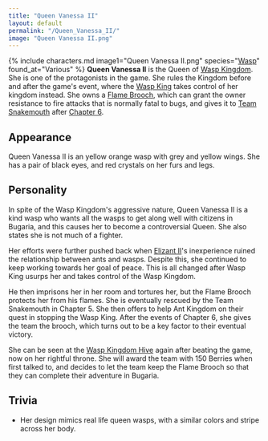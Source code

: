 ```yaml
---
title: "Queen Vanessa II"
layout: default
permalink: "/Queen_Vanessa_II/"
image: "Queen Vanessa II.png"
---
```

{% include characters.md image1="Queen Vanessa II.png" species="[Wasp](/Wasp)" found_at="Various" %}
**Queen Vanessa II** is the Queen of [Wasp Kingdom](/Wasp_Kingdom). She is one of the protagonists in the game. She rules the Kingdom before and after the game's event, where the [Wasp King](/Wasp_King) takes control of her kingdom instead. She owns a [Flame Brooch](/Flame_Brooch), which can grant the owner resistance to fire attacks that is normally fatal to bugs, and gives it to [Team Snakemouth](/Team_Snakemouth) after [Chapter 6](/Chapter_6:_Assault_on_Rubber_Prison).

## Appearance
Queen Vanessa II is an yellow orange wasp with grey and yellow wings. She has a pair of black eyes, and red crystals on her furs and legs.

## Personality
In spite of the Wasp Kingdom's aggressive nature, Queen Vanessa II is a kind wasp who wants all the wasps to get along well with citizens in Bugaria, and this causes her to become a controversial Queen. She also states she is not much of a fighter.

Her efforts were further pushed back when [Elizant II](/Queen_Elizant_II)'s inexperience ruined the relationship between ants and wasps. Despite this, she continued to keep working towards her goal of peace. This is all changed after Wasp King usurps her and takes control of the Wasp Kingdom. 

He then imprisons her in her room and tortures her, but the Flame Brooch protects her from his flames. She is eventually rescued by the Team Snakemouth in Chapter 5. She then offers to help Ant Kingdom on their quest in stopping the Wasp King. After the events of Chapter 6, she gives the team the brooch, which turns out to be a key factor to their eventual victory.

She can be seen at the [Wasp Kingdom Hive](/Wasp_Kingdom_Hive) again after beating the game, now on her rightful throne. She will award the team with 150 Berries when first talked to, and decides to let the team keep the Flame Brooch so that they can complete their adventure in Bugaria.

## Trivia
* Her design mimics real life queen wasps, with a similar colors and stripe across her body.
